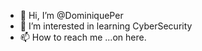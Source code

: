 - 👋 Hi, I’m @DominiquePer
- 👀 I’m interested in learning CyberSecurity
- 📫 How to reach me ...on here.


